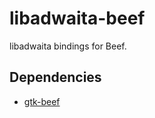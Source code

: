 
# libadwaita-beef

libadwaita bindings for Beef.

## Dependencies

- [gtk-beef](https://github.com/hermansimensen/gtk-beef)


